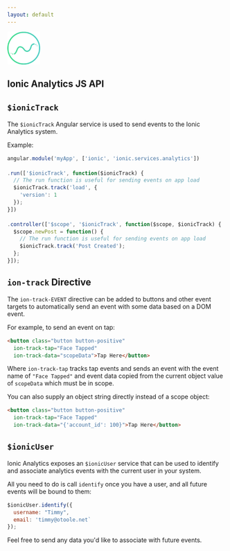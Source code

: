 ```yaml
---
layout: default
---
```


<img src="/img/analytics-preview.png" style="width: 76px">

Ionic Analytics JS API
-----

## `$ionicTrack`

The `$ionicTrack` Angular service is used to send events to the Ionic Analytics system.

Example:

```javascript
angular.module('myApp', ['ionic', 'ionic.services.analytics'])

.run(['$ionicTrack', function($ionicTrack) {
  // The run function is useful for sending events on app load
  $ionicTrack.track('load', {
    'version': 1
  });
}])

.controller(['$scope', '$ionicTrack', function($scope, $ionicTrack) {
  $scope.newPost = function() {
    // The run function is useful for sending events on app load
    $ionicTrack.track('Post Created');
  };
}]);
```

## `ion-track` Directive

The `ion-track-EVENT` directive can be added to buttons and other event targets to automatically
send an event with some data based on a DOM event.

For example, to send an event on tap:

```html
<button class="button button-positive"
  ion-track-tap="Face Tapped"
  ion-track-data="scopeData">Tap Here</button>
```

Where `ion-track-tap` tracks tap events and sends an event with the event name of `"Face Tapped"` and
event data copied from the current object value of `scopeData` which must be in scope.

You can also supply an object string directly instead of a scope object:

```html
<button class="button button-positive"
  ion-track-tap="Face Tapped"
  ion-track-data="{'account_id': 100}">Tap Here</button>
```

## `$ionicUser`

Ionic Analytics exposes an `$ionicUser` service that can be used to identify
and associate analytics events with the current user in your system.

All you need to do is call `identify` once you have a user, and all future events
will be bound to them:

```javascript
$ionicUser.identify({
  username: "Timmy",
  email: 'timmy@otoole.net`
});
```

Feel free to send any data you'd like to associate with future events.

